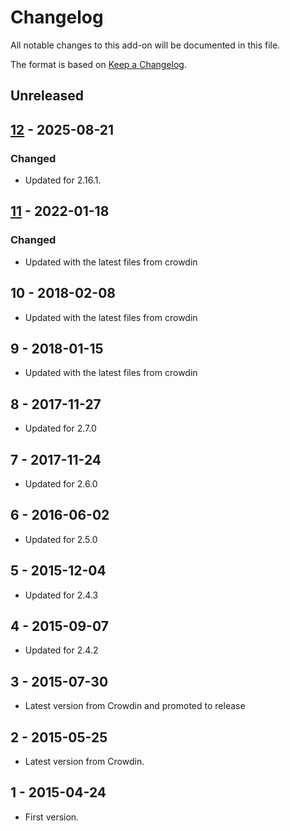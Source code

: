 # Changelog
All notable changes to this add-on will be documented in this file.

The format is based on [Keep a Changelog](https://keepachangelog.com/en/1.0.0/).

## Unreleased


## [12] - 2025-08-21
### Changed
- Updated for 2.16.1.

## [11] - 2022-01-18

### Changed
- Updated with the latest files from crowdin

## 10 - 2018-02-08

- Updated with the latest files from crowdin

## 9 - 2018-01-15

- Updated with the latest files from crowdin

## 8 - 2017-11-27

- Updated for 2.7.0

## 7 - 2017-11-24

- Updated for 2.6.0

## 6 - 2016-06-02

- Updated for 2.5.0

## 5 - 2015-12-04

- Updated for 2.4.3

## 4 - 2015-09-07

- Updated for 2.4.2

## 3 - 2015-07-30

- Latest version from Crowdin and promoted to release

## 2 - 2015-05-25

- Latest version from Crowdin.

## 1 - 2015-04-24

- First version.

[12]: https://github.com/zaproxy/zap-core-help/releases/help_pt_BR-v12
[11]: https://github.com/zaproxy/zap-core-help/releases/help_pt_BR-v11
